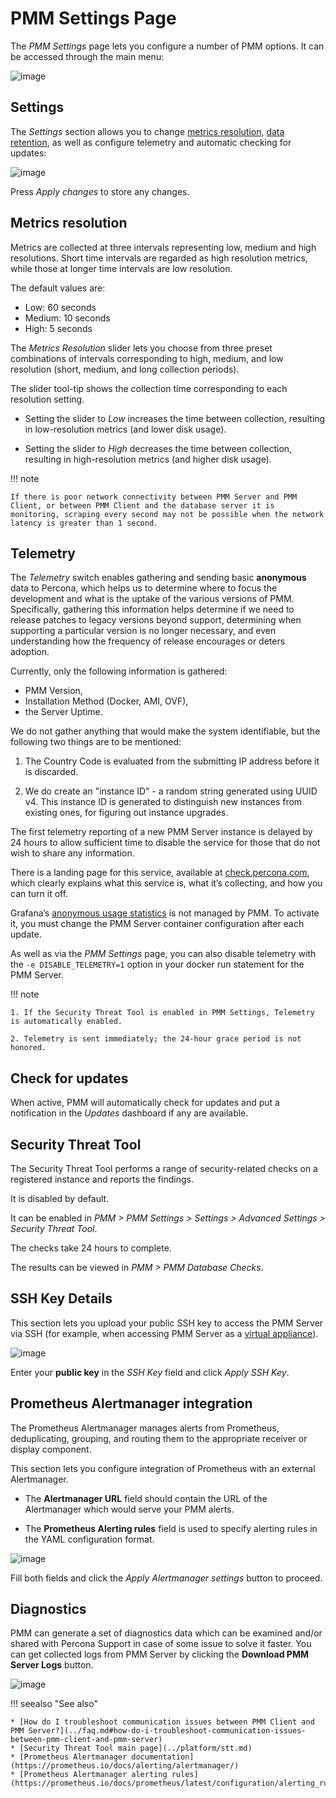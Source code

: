 <div class="section" id="server-admin-gui-pmm-settings-page"></div>

# PMM Settings Page

The *PMM Settings* page lets you configure a number of PMM options. It can be accessed through the main menu:

![image](/_images/pmm-add-instance.png)

## Settings

The *Settings* section allows you to change [metrics resolution](../faq.md#metrics-resolution), [data retention](../faq.md#data-retention), as well as configure telemetry and automatic checking for updates:

![image](/_images/pmm.settings_settings.png)

Press *Apply changes* to store any changes.

## Metrics resolution

Metrics are collected at three intervals representing low, medium and high resolutions.
Short time intervals are regarded as high resolution metrics, while those at longer time intervals are low resolution.

The default values are:

* Low: 60 seconds
* Medium: 10 seconds
* High: 5 seconds

The *Metrics Resolution* slider lets you choose from three preset combinations of intervals corresponding to high, medium, and low resolution (short, medium, and long collection periods).

The slider tool-tip shows the collection time corresponding to each resolution setting.

* Setting the slider to *Low* increases the time between collection, resulting in low-resolution metrics (and lower disk usage).

* Setting the slider to *High* decreases the time between collection, resulting in high-resolution metrics (and higher disk usage).

!!! note

    If there is poor network connectivity between PMM Server and PMM Client, or between PMM Client and the database server it is monitoring, scraping every second may not be possible when the network latency is greater than 1 second.

## Telemetry

The *Telemetry* switch enables gathering and sending basic **anonymous** data to Percona, which helps us to determine where to focus the development and what is the uptake of the various versions of PMM. Specifically, gathering this information helps determine if we need to release patches to legacy versions beyond support, determining when supporting a particular version is no longer necessary, and even understanding how the frequency of release encourages or deters adoption.

Currently, only the following information is gathered:

* PMM Version,
* Installation Method (Docker, AMI, OVF),
* the Server Uptime.

We do not gather anything that would make the system identifiable, but the following two things are to be mentioned:

1. The Country Code is evaluated from the submitting IP address before it is discarded.

2. We do create an "instance ID" - a random string generated using UUID v4.  This instance ID is generated to distinguish new instances from existing ones, for figuring out instance upgrades.

The first telemetry reporting of a new PMM Server instance is delayed by 24 hours to allow sufficient time to disable the service for those that do not wish to share any information.

There is a landing page for this service, available at [check.percona.com](https://check.percona.com), which clearly explains what this service is, what it’s collecting, and how you can turn it off.

Grafana’s [anonymous usage statistics](https://grafana.com/docs/grafana/latest/installation/configuration/#reporting-enabled) is not managed by PMM. To activate it, you must change the PMM Server container configuration after each update.

As well as via the *PMM Settings* page, you can also disable telemetry with the `-e DISABLE_TELEMETRY=1` option in your docker run statement for the PMM Server.

!!! note

    1. If the Security Threat Tool is enabled in PMM Settings, Telemetry is automatically enabled.

    2. Telemetry is sent immediately; the 24-hour grace period is not honored.

## Check for updates

When active, PMM will automatically check for updates and put a notification in the *Updates* dashboard if any are available.


<div class="section" id="server-admin-gui-stt"></div>

## Security Threat Tool

The Security Threat Tool performs a range of security-related checks on a registered instance and reports the findings.

It is disabled by default.

It can be enabled in *PMM > PMM Settings > Settings > Advanced Settings > Security Threat Tool*.

The checks take 24 hours to complete.

The results can be viewed in *PMM > PMM Database Checks*.

## SSH Key Details

This section lets you upload your public SSH key to access the PMM Server via SSH (for example, when accessing PMM Server as a [virtual appliance](../install/virtual-appliance.md)).

![image](/_images/pmm.settings_ssh_key.png)

Enter your **public key** in the *SSH Key* field and click *Apply SSH Key*.

## Prometheus Alertmanager integration

The Prometheus Alertmanager manages alerts from Prometheus, deduplicating, grouping, and routing them to the appropriate receiver or display component.

This section lets you configure integration of Prometheus with an external Alertmanager.

* The **Alertmanager URL** field should contain the URL of the Alertmanager which would serve your PMM alerts.

* The **Prometheus Alerting rules** field is used to specify alerting rules in the YAML configuration format.

![image](/_images/pmm.settings_alertmanager.png)

Fill both fields and click the *Apply Alertmanager settings* button to proceed.

## Diagnostics

PMM can generate a set of diagnostics data which can be examined and/or shared with Percona Support in case of some issue to solve it faster.  You can get collected logs from PMM Server
by clicking the **Download PMM Server Logs** button.

![image](/_images/pmm.settings_iagnostics.png)

!!! seealso "See also"

    * [How do I troubleshoot communication issues between PMM Client and PMM Server?](../faq.md#how-do-i-troubleshoot-communication-issues-between-pmm-client-and-pmm-server)
    * [Security Threat Tool main page](../platform/stt.md)
    * [Prometheus Alertmanager documentation](https://prometheus.io/docs/alerting/alertmanager/)
    * [Prometheus Alertmanager alerting rules](https://prometheus.io/docs/prometheus/latest/configuration/alerting_rules/)
